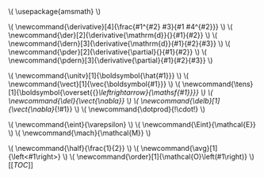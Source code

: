 \\\(
\usepackage{amsmath}
\\\)
<!--- derivatives -->
\\\(
\newcommand{\derivative}[4]{\frac{#1^{#2} #3}{#1 #4^{#2}}}
\\\)
\\\(
\newcommand{\der}[2]{\derivative{\mathrm{d}}{}{#1}{#2}}
\\\)
\\\(
\newcommand{\dern}[3]{\derivative{\mathrm{d}}{#1}{#2}{#3}}
\\\)
\\\(
\newcommand{\pder}[2]{\derivative{\partial}{}{#1}{#2}}
\\\)
\\\(
\newcommand{\pdern}[3]{\derivative{\partial}{#1}{#2}{#3}}
\\\)
<!--- vectors and tensors -->
\\\(
\newcommand{\unitv}[1]{\boldsymbol{\hat{#1}}}
\\\)
\\\(
\newcommand{\vect}[1]{\vec{\boldsymbol{#1}}}
\\\)
\\\(
\newcommand{\tens}[1]{\boldsymbol{\overset{{}_\leftrightarrow}{\mathsf{#1}}}}
\\\)
\\\(
\newcommand{\del}{\vect{\nabla}}
\\\)
\\\(
\newcommand{\delb}[1]{\vect{\nabla}_{\!#1}}
\\\)
\\\(
\newcommand{\dotprod}{\!\cdot\!}
\\\)
<!--- thermodynamic and fluid quantities -->
\\\(
\newcommand{\eint}{\varepsilon}
\\\)
\\\(
\newcommand{\Eint}{\mathcal{E}}
\\\)
\\\(
\newcommand{\mach}{\mathcal{M}}
\\\)
<!--- miscellaneous -->
\\\(
\newcommand{\half}{\frac{1}{2}}
\\\)
\\\(
\newcommand{\avg}[1]{\left<#1\right>}
\\\)
\\\(
\newcommand{\order}[1]{\mathcal{O}\left(#1\right)}
\\\)
[[_TOC_]]
